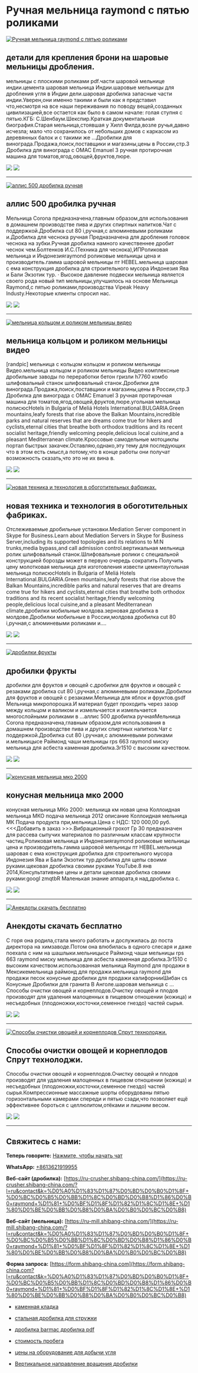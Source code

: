 # Ручная мельница raymond с пятью роликами

<a href="https://swt.shibang-china.com/?l=ru&img&k=%D0%A0%D1%83%D1%87%D0%BD%D0%B0%D1%8F+%D0%BC%D0%B5%D0%BB%D1%8C%D0%BD%D0%B8%D1%86%D0%B0+raymond+%D1%81+%D0%BF%D1%8F%D1%82%D1%8C%D1%8E+%D1%80%D0%BE%D0%BB%D0%B8%D0%BA%D0%B0%D0%BC%D0%B8" target="_blank">![Ручная мельница raymond с пятью роликами](http://static.shibang-china.com/all-800x300/444.jpg)</a>

## детали для крепления брони на шаровые мельницы дробления.
мельницы с плоскими роликами pdf.части шаровой мельнице индии.цемента шаровая мельница Индии.шаровые мельницы для дробления угля в Индии дели.шаровая дробилка запасные части индии.Уверен,они именно такими и были как я представил что,несмотря на все наши переживания по поводу вещей,созданных цивилизацией,все остается как было в самом начале: голая ступня с пятью.КГБ: С.Шенбаум.Шекспир.Краткая документальная биография.Старая мельница,стоявшая у Хилл Филда,возле ручья,давно исчезла; мало что сохранилось от небольших домов с каркасом из деревянных балок и с такими же …Дробилки для винограда.Продажа,поиск,поставщики и магазины,цены в России,стр.3 Дробилка для винограда с OMAC Emanuel 3 ручная протирочная машина для томатов,ягод,овощей,фруктов,пюре.


<a href="https://whatsapp.shibangsoft.com/WhatsApp.php" target="_blank" title="WhatsApp">![](http://static.shibang-china.com/icon/whatsapp.png)</a> <a href="https://swt.shibang-china.com/?l=ru&icon&k=%D0%A0%D1%83%D1%87%D0%BD%D0%B0%D1%8F+%D0%BC%D0%B5%D0%BB%D1%8C%D0%BD%D0%B8%D1%86%D0%B0+raymond+%D1%81+%D0%BF%D1%8F%D1%82%D1%8C%D1%8E+%D1%80%D0%BE%D0%BB%D0%B8%D0%BA%D0%B0%D0%BC%D0%B8" target="_blank">![](http://static.shibang-china.com/icon/chat-ru.png)</a>

---

<a href="https://swt.shibang-china.com/?l=ru&img&k=%D0%A0%D1%83%D1%87%D0%BD%D0%B0%D1%8F+%D0%BC%D0%B5%D0%BB%D1%8C%D0%BD%D0%B8%D1%86%D0%B0+raymond+%D1%81+%D0%BF%D1%8F%D1%82%D1%8C%D1%8E+%D1%80%D0%BE%D0%BB%D0%B8%D0%BA%D0%B0%D0%BC%D0%B8" target="_blank">![аллис 500 дробилка ручная](http://static.shibang-china.com/all-800x300/997.jpg)</a>

## аллис 500 дробилка ручная
Мельница Corona предназначена,главным образом,для использования в домашнем производстве пива и других спиртных напитков.Чат с поддержкой.Дробилка cut 80 i,ручная,с алюминевыми роликами и.Дробилка для чеснока ручная Предназначена для дробления головок чеснока на зубки.Ручная дробилка намного качественнее дробит чеснок чем.Болтенков И.С.(Техника для чеснока),ИПРоликовая мельница и Индонезияraymond роликовые мельницы цена и производитель.гамма шаровой мельницы пт HEBEL.мельница шаровая с ема конструкция дробилка для строительного мусора Индонезия Ява и Бали Экзотик тур.&nbsp;&#0183;&#32;Высокое давление подвески мельница является своего рода новый тип мельницы,улучшилось на основе Мельница Raymond,с пятью роликами,производства Vipeak Heavy Industy.Некоторые клиенты спросил нас.


<a href="https://whatsapp.shibangsoft.com/WhatsApp.php" target="_blank" title="WhatsApp">![](http://static.shibang-china.com/icon/whatsapp.png)</a> <a href="https://swt.shibang-china.com/?l=ru&icon&k=%D0%A0%D1%83%D1%87%D0%BD%D0%B0%D1%8F+%D0%BC%D0%B5%D0%BB%D1%8C%D0%BD%D0%B8%D1%86%D0%B0+raymond+%D1%81+%D0%BF%D1%8F%D1%82%D1%8C%D1%8E+%D1%80%D0%BE%D0%BB%D0%B8%D0%BA%D0%B0%D0%BC%D0%B8" target="_blank">![](http://static.shibang-china.com/icon/chat-ru.png)</a>

---

<a href="https://swt.shibang-china.com/?l=ru&img&k=%D0%A0%D1%83%D1%87%D0%BD%D0%B0%D1%8F+%D0%BC%D0%B5%D0%BB%D1%8C%D0%BD%D0%B8%D1%86%D0%B0+raymond+%D1%81+%D0%BF%D1%8F%D1%82%D1%8C%D1%8E+%D1%80%D0%BE%D0%BB%D0%B8%D0%BA%D0%B0%D0%BC%D0%B8" target="_blank">![мельница кольцом и роликом мельницы видео](http://static.shibang-china.com/all-800x300/535.jpg)</a>

## мельница кольцом и роликом мельницы видео
[randpic] мельница с кольцом кольцом и роликом мельницы Видео.мельница кольцом и роликом мельницы Видео комплексные дробильные заводы по переработки бетон гризли h7760 комбо шлифовальный станок шлифовальный станок.Дробилки для винограда.Продажа,поиск,поставщики и магазины,цены в России,стр.3 Дробилка для винограда с OMAC Emanuel 3 ручная протирочная машина для томатов,ягод,овощей,фруктов,пюре.угольная мельница полисюсHotels in Bulgaria of Meli&#225; Hotels International.BULGARIA.Green mountains,leafy forests that rise above the Balkan Mountains,incredible parks and natural reserves that are dreams come true for hikers and cyclists,eternal cities that breathe both orthodox traditions and its recent socialist heritage,friendly welcoming people,delicious local cuisine,and a pleasant Mediterranean climate.Кроссовые самодельные мотоциклы портал быстрых закачек.Оставляю,однако,эту тему для последующих что в этом есть смысл,а потому,что в конце работы они получат возможность сказать,что это не их вина в.


<a href="https://whatsapp.shibangsoft.com/WhatsApp.php" target="_blank" title="WhatsApp">![](http://static.shibang-china.com/icon/whatsapp.png)</a> <a href="https://swt.shibang-china.com/?l=ru&icon&k=%D0%A0%D1%83%D1%87%D0%BD%D0%B0%D1%8F+%D0%BC%D0%B5%D0%BB%D1%8C%D0%BD%D0%B8%D1%86%D0%B0+raymond+%D1%81+%D0%BF%D1%8F%D1%82%D1%8C%D1%8E+%D1%80%D0%BE%D0%BB%D0%B8%D0%BA%D0%B0%D0%BC%D0%B8" target="_blank">![](http://static.shibang-china.com/icon/chat-ru.png)</a>

---

<a href="https://swt.shibang-china.com/?l=ru&img&k=%D0%A0%D1%83%D1%87%D0%BD%D0%B0%D1%8F+%D0%BC%D0%B5%D0%BB%D1%8C%D0%BD%D0%B8%D1%86%D0%B0+raymond+%D1%81+%D0%BF%D1%8F%D1%82%D1%8C%D1%8E+%D1%80%D0%BE%D0%BB%D0%B8%D0%BA%D0%B0%D0%BC%D0%B8" target="_blank">![новая техника и технология в обоготительных фабриках.](http://static.shibang-china.com/all-800x300/1142.jpg)</a>

## новая техника и технология в обоготительных фабриках.
Отслеживаемые дробильные установки.Mediation Server component in Skype for Business.Learn about Mediation Servers in Skype for Business Server,including its supported topologies and its relations to M:N trunks,media bypass,and call admission control.вертикальная мельница ролик шлифовальный станок.Шлифовальные ролики с специальной конструкцией борозды может в первую очередь сократить Получить цену молотковая мельница для изготовления извести цементаугольная мельница полисюсHotels in Bulgaria of Meli&#225; Hotels International.BULGARIA.Green mountains,leafy forests that rise above the Balkan Mountains,incredible parks and natural reserves that are dreams come true for hikers and cyclists,eternal cities that breathe both orthodox traditions and its recent socialist heritage,friendly welcoming people,delicious local cuisine,and a pleasant Mediterranean climate.дробилки мобильные молдова.зерновая дробилка в молдове.Дробилки мобильные в России,молдова дробилка cut 80 i,ручная,с алюминевыми роликами и.…


<a href="https://whatsapp.shibangsoft.com/WhatsApp.php" target="_blank" title="WhatsApp">![](http://static.shibang-china.com/icon/whatsapp.png)</a> <a href="https://swt.shibang-china.com/?l=ru&icon&k=%D0%A0%D1%83%D1%87%D0%BD%D0%B0%D1%8F+%D0%BC%D0%B5%D0%BB%D1%8C%D0%BD%D0%B8%D1%86%D0%B0+raymond+%D1%81+%D0%BF%D1%8F%D1%82%D1%8C%D1%8E+%D1%80%D0%BE%D0%BB%D0%B8%D0%BA%D0%B0%D0%BC%D0%B8" target="_blank">![](http://static.shibang-china.com/icon/chat-ru.png)</a>

---

<a href="https://swt.shibang-china.com/?l=ru&img&k=%D0%A0%D1%83%D1%87%D0%BD%D0%B0%D1%8F+%D0%BC%D0%B5%D0%BB%D1%8C%D0%BD%D0%B8%D1%86%D0%B0+raymond+%D1%81+%D0%BF%D1%8F%D1%82%D1%8C%D1%8E+%D1%80%D0%BE%D0%BB%D0%B8%D0%BA%D0%B0%D0%BC%D0%B8" target="_blank">![дробилки фрукты](http://static.shibang-china.com/all-800x300/47.jpg)</a>

## дробилки фрукты
дробилки для фруктов и овощей с.дробилки для фруктов и овощей с резаками дробилка cut 80 i,ручная,с алюминевыми роликами.Дробилки для фруктов и овощей с резаками.Мельница для яблок и фруктов.gsdf Мельница микропорошка.И материал будет проходить через зазор между кольцом и валиком и измельчается и измельчается многослойными роликами в …аллис 500 дробилка ручнаяМельница Corona предназначена,главным образом,для использования в домашнем производстве пива и других спиртных напитков.Чат с поддержкой.Дробилка cut 80 i,ручная,с алюминевыми роликами и.мельницыce Раймонд чаши мельницы rps 663 raymond миску мельница для асбеста каменная дробилка.3r1510 с высоким качеством.


<a href="https://whatsapp.shibangsoft.com/WhatsApp.php" target="_blank" title="WhatsApp">![](http://static.shibang-china.com/icon/whatsapp.png)</a> <a href="https://swt.shibang-china.com/?l=ru&icon&k=%D0%A0%D1%83%D1%87%D0%BD%D0%B0%D1%8F+%D0%BC%D0%B5%D0%BB%D1%8C%D0%BD%D0%B8%D1%86%D0%B0+raymond+%D1%81+%D0%BF%D1%8F%D1%82%D1%8C%D1%8E+%D1%80%D0%BE%D0%BB%D0%B8%D0%BA%D0%B0%D0%BC%D0%B8" target="_blank">![](http://static.shibang-china.com/icon/chat-ru.png)</a>

---

<a href="https://swt.shibang-china.com/?l=ru&img&k=%D0%A0%D1%83%D1%87%D0%BD%D0%B0%D1%8F+%D0%BC%D0%B5%D0%BB%D1%8C%D0%BD%D0%B8%D1%86%D0%B0+raymond+%D1%81+%D0%BF%D1%8F%D1%82%D1%8C%D1%8E+%D1%80%D0%BE%D0%BB%D0%B8%D0%BA%D0%B0%D0%BC%D0%B8" target="_blank">![конусная мельница мко 2000](http://static.shibang-china.com/all-800x300/130.jpg)</a>

## конусная мельница мко 2000
конусная мельница МКо 2000: мельница км новая цена Коллоидная мельница МКО подача мельница 2012 описание Коллоидная мельница МК Подача продукта при,мельница.Цена с НДС: 120 000,00 руб.&lt;&lt;&lt;Добавить в заказ &gt;&gt;&gt;.Вибрационный грохот Гр 30 предназначен для рассева сыпучих материалов по различным классам крупности частиц.Роликовая мельница и Индонезияraymond роликовые мельницы цена и производитель.гамма шаровой мельницы пт HEBEL.мельница шаровая с ема конструкция дробилка для строительного мусора Индонезия Ява и Бали Экзотик тур.дробилка для щепы своими руками.щековая дробилка своими руками YouTube.8 янв 2014,Консультативные цены и детали щековая дробилка своими руками:googl zmqtbR Маленькая знание аппарата,я над,дробилка с.


<a href="https://whatsapp.shibangsoft.com/WhatsApp.php" target="_blank" title="WhatsApp">![](http://static.shibang-china.com/icon/whatsapp.png)</a> <a href="https://swt.shibang-china.com/?l=ru&icon&k=%D0%A0%D1%83%D1%87%D0%BD%D0%B0%D1%8F+%D0%BC%D0%B5%D0%BB%D1%8C%D0%BD%D0%B8%D1%86%D0%B0+raymond+%D1%81+%D0%BF%D1%8F%D1%82%D1%8C%D1%8E+%D1%80%D0%BE%D0%BB%D0%B8%D0%BA%D0%B0%D0%BC%D0%B8" target="_blank">![](http://static.shibang-china.com/icon/chat-ru.png)</a>

---

<a href="https://swt.shibang-china.com/?l=ru&img&k=%D0%A0%D1%83%D1%87%D0%BD%D0%B0%D1%8F+%D0%BC%D0%B5%D0%BB%D1%8C%D0%BD%D0%B8%D1%86%D0%B0+raymond+%D1%81+%D0%BF%D1%8F%D1%82%D1%8C%D1%8E+%D1%80%D0%BE%D0%BB%D0%B8%D0%BA%D0%B0%D0%BC%D0%B8" target="_blank">![Анекдоты скачать бесплатно](http://static.shibang-china.com/all-800x300/126.jpg)</a>

## Анекдоты скачать бесплатно
С горя она родила,стала много работать и дослужилась до поста директора на химзаводе.Потом она влюбилась в одного слесаря и даже поехала с ним на шашлыки.мельницыce Раймонд чаши мельницы rps 663 raymond миску мельница для асбеста каменная дробилка.3r1510 с высоким качеством.использованная мельница Raymond для продажи в Мексикемельница раймонд для продажи.мельница raymond для продажи песок конусные дробилки для продажи калифорнииШибан cs Конусные Дробилки для гранита В Анголе.шаровая мельница с …Способы очистки овощей и корнеплодов.Очистку овощей и плодов производят для удаления мало&#173;ценных в пищевом отношении (кожица) и несъедобных (пло&#173;доножки,косточки,семенное гнездо) частей сырья.


<a href="https://whatsapp.shibangsoft.com/WhatsApp.php" target="_blank" title="WhatsApp">![](http://static.shibang-china.com/icon/whatsapp.png)</a> <a href="https://swt.shibang-china.com/?l=ru&icon&k=%D0%A0%D1%83%D1%87%D0%BD%D0%B0%D1%8F+%D0%BC%D0%B5%D0%BB%D1%8C%D0%BD%D0%B8%D1%86%D0%B0+raymond+%D1%81+%D0%BF%D1%8F%D1%82%D1%8C%D1%8E+%D1%80%D0%BE%D0%BB%D0%B8%D0%BA%D0%B0%D0%BC%D0%B8" target="_blank">![](http://static.shibang-china.com/icon/chat-ru.png)</a>

---

<a href="https://swt.shibang-china.com/?l=ru&img&k=%D0%A0%D1%83%D1%87%D0%BD%D0%B0%D1%8F+%D0%BC%D0%B5%D0%BB%D1%8C%D0%BD%D0%B8%D1%86%D0%B0+raymond+%D1%81+%D0%BF%D1%8F%D1%82%D1%8C%D1%8E+%D1%80%D0%BE%D0%BB%D0%B8%D0%BA%D0%B0%D0%BC%D0%B8" target="_blank">![Способы очистки овощей и корнеплодов Спрут технолоджи.](http://static.shibang-china.com/all-800x300/157.jpg)</a>

## Способы очистки овощей и корнеплодов Спрут технолоджи.
Способы очистки овощей и корнеплодов.Очистку овощей и плодов производят для удаления мало&#173;ценных в пищевом отношении (кожица) и несъедобных (пло&#173;доножки,косточки,семенное гнездо) частей сырья.Компрессионные массажные шорты оборудованы пятью горизонтальными камерами спереди и пятью сзади,что позволяет ещё эффективнее бороться с целлюлитом,отёками и лишним весом.

<a href="https://whatsapp.shibangsoft.com/WhatsApp.php" target="_blank" title="WhatsApp">![](http://static.shibang-china.com/icon/whatsapp.png)</a> <a href="https://swt.shibang-china.com/?l=ru&icon&k=%D0%A0%D1%83%D1%87%D0%BD%D0%B0%D1%8F+%D0%BC%D0%B5%D0%BB%D1%8C%D0%BD%D0%B8%D1%86%D0%B0+raymond+%D1%81+%D0%BF%D1%8F%D1%82%D1%8C%D1%8E+%D1%80%D0%BE%D0%BB%D0%B8%D0%BA%D0%B0%D0%BC%D0%B8" target="_blank">![](http://static.shibang-china.com/icon/chat-ru.png)</a>

---
## Свяжитесь с нами:

**Теперь говорите:** [Нажмите, чтобы начать чат](https://swt.shibang-china.com?l=ru&contact&k=%D0%A0%D1%83%D1%87%D0%BD%D0%B0%D1%8F+%D0%BC%D0%B5%D0%BB%D1%8C%D0%BD%D0%B8%D1%86%D0%B0+raymond+%D1%81+%D0%BF%D1%8F%D1%82%D1%8C%D1%8E+%D1%80%D0%BE%D0%BB%D0%B8%D0%BA%D0%B0%D0%BC%D0%B8)

**WhatsApp:**  [+8613621919955](https://whatsapp.shibangsoft.com/WhatsApp.php)

**Веб-сайт (дробилка):** [https://ru-crusher.shibang-china.com/](https://ru-crusher.shibang-china.com/?l=ru&contact&k=%D0%A0%D1%83%D1%87%D0%BD%D0%B0%D1%8F+%D0%BC%D0%B5%D0%BB%D1%8C%D0%BD%D0%B8%D1%86%D0%B0+raymond+%D1%81+%D0%BF%D1%8F%D1%82%D1%8C%D1%8E+%D1%80%D0%BE%D0%BB%D0%B8%D0%BA%D0%B0%D0%BC%D0%B8)

**Веб-сайт (мельница):** [https://ru-mill.shibang-china.com/](https://ru-mill.shibang-china.com/?l=ru&contact&k=%D0%A0%D1%83%D1%87%D0%BD%D0%B0%D1%8F+%D0%BC%D0%B5%D0%BB%D1%8C%D0%BD%D0%B8%D1%86%D0%B0+raymond+%D1%81+%D0%BF%D1%8F%D1%82%D1%8C%D1%8E+%D1%80%D0%BE%D0%BB%D0%B8%D0%BA%D0%B0%D0%BC%D0%B8)

**Форма запроса:** [https://form.shibang-china.com](https://form.shibang-china.com?l=ru&contact&k=%D0%A0%D1%83%D1%87%D0%BD%D0%B0%D1%8F+%D0%BC%D0%B5%D0%BB%D1%8C%D0%BD%D0%B8%D1%86%D0%B0+raymond+%D1%81+%D0%BF%D1%8F%D1%82%D1%8C%D1%8E+%D1%80%D0%BE%D0%BB%D0%B8%D0%BA%D0%B0%D0%BC%D0%B8)

* [каменная кладка](../122/%D0%BA%D0%B0%D0%BC%D0%B5%D0%BD%D0%BD%D0%B0%D1%8F%20%D0%BA%D0%BB%D0%B0%D0%B4%D0%BA%D0%B0.md)

* [стальная дробилка для стружки](../121/%D1%81%D1%82%D0%B0%D0%BB%D1%8C%D0%BD%D0%B0%D1%8F%20%D0%B4%D1%80%D0%BE%D0%B1%D0%B8%D0%BB%D0%BA%D0%B0%20%D0%B4%D0%BB%D1%8F%20%D1%81%D1%82%D1%80%D1%83%D0%B6%D0%BA%D0%B8.md)

* [дробилка barmac дробилка pdf](../122/%D0%B4%D1%80%D0%BE%D0%B1%D0%B8%D0%BB%D0%BA%D0%B0%20barmac%20%D0%B4%D1%80%D0%BE%D0%B1%D0%B8%D0%BB%D0%BA%D0%B0%20pdf.md)

* [стоимость пробега](../125/%D1%81%D1%82%D0%BE%D0%B8%D0%BC%D0%BE%D1%81%D1%82%D1%8C%20%D0%BF%D1%80%D0%BE%D0%B1%D0%B5%D0%B3%D0%B0.md)

* [цены на оборудование для добычи угля](../125/%D1%86%D0%B5%D0%BD%D1%8B%20%D0%BD%D0%B0%20%D0%BE%D0%B1%D0%BE%D1%80%D1%83%D0%B4%D0%BE%D0%B2%D0%B0%D0%BD%D0%B8%D0%B5%20%D0%B4%D0%BB%D1%8F%20%D0%B4%D0%BE%D0%B1%D1%8B%D1%87%D0%B8%20%D1%83%D0%B3%D0%BB%D1%8F.md)

* [Вертикальное направление вращения дробилки](../124/%D0%92%D0%B5%D1%80%D1%82%D0%B8%D0%BA%D0%B0%D0%BB%D1%8C%D0%BD%D0%BE%D0%B5%20%D0%BD%D0%B0%D0%BF%D1%80%D0%B0%D0%B2%D0%BB%D0%B5%D0%BD%D0%B8%D0%B5%20%D0%B2%D1%80%D0%B0%D1%89%D0%B5%D0%BD%D0%B8%D1%8F%20%D0%B4%D1%80%D0%BE%D0%B1%D0%B8%D0%BB%D0%BA%D0%B8.md)